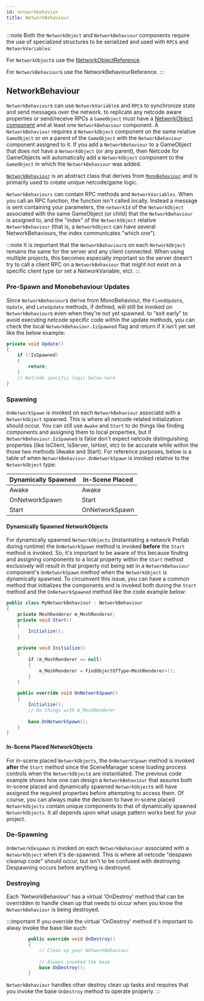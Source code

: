 ```yaml
---
id: networkbehavior
title: NetworkBehaviour
---
```


:::note
Both the `NetworkObject` and `NetworkBehaviour` components require the use of specialized structures to be serialized and used with `RPC`s and `NetworkVariables`:

For `NetworkObject`s use the [NetworkObjectReference](../api/Unity.Netcode.NetworkObjectReference).

For `NetworkBehaviour`s use the NetworkBehaviourReference<!-- (NO API LINK AVAILABLE YET)-->.
:::

## NetworkBehaviour

`NetworkBehaviour`s can use `NetworkVariable`s and `RPC`s to synchronize state and send messages over the network.  to replicate any netcode aware properties or send/receive RPCs a `GameObject` must have a [NetworkObject component](/basics/networkobject.md) and at least one `NetworkBehaviour` component. A `NetworkBehaviour` requires a `NetworkObject` component on the same relative `GameObject` or on a parent of the `GameObject` with the `NetworkBehaviour` component assigned to it.  If you add a `NetworkBehaviour` to a GameObject that does not have a `NetworkObject` (or any parent), then Netcode for GameObjects will automatically add a `NetworkObject` component to the `GameObject` in which the `NetworkBehaviour` was added.

[`NetworkBehaviour`](../api/Unity.Netcode.NetworkBehaviour.md) is an abstract class that derives from [`MonoBehaviour`](https://docs.unity3d.com/ScriptReference/MonoBehaviour.html) and is primarily used to create unique netcode/game logic.

`NetworkBehaviours` can contain RPC methods and `NetworkVariables`. When you call an RPC function, the function isn't called locally. Instead a message is sent containing your parameters, the `networkId` of the `NetworkObject` associated with the same GameObject (or child) that the `NetworkBehaviour` is assigned to, and the "index" of the `NetworkObject` relative `NetworkBehaviour` (that is, a `NetworkObject` can have several NetworkBehaviours, the index communicates "which one"). 

:::note
It is important that the `NetworkBehaviour`s on each `NetworkObject` remains the same for the server and any client connected. When using multiple projects, this becomes especially important so the server doesn't try to call a client RPC on a `NetworkBehaviour` that might not exist on a specific client type (or set a NetworkVariable, etc).
:::

### Pre-Spawn and Monobehaviour Updates

Since `NetworkBehaviour`s derive from MonoBehaviour, the `FixedUpdate`, `Update`, and `LateUpdate` methods, if defined, will still be invoked on `NetworkBehaviour`s even when they're not yet spawned.  to "exit early" to avoid executing netcode specific code within the update methods, you can check the local `NetworkBehaviour.IsSpawned` flag and return if it isn't yet set like the below example:

```csharp
private void Update()
{
    if (!IsSpawned)
    {
        return;
    }
    // Netcode specific logic below here
}
```

### Spawning

`OnNetworkSpawn` is invoked on each `NetworkBehaviour` associatd with a `NetworkObject` spawned.  This is where all netcode related initialization should occur.
You can still use `Awake` and `Start` to do things like finding components and assigning them to local properties, but if `NetworkBehaviour.IsSpawned` is false don't expect netcode distinguishing properties (like IsClient, IsServer, IsHost, etc) to be accurate while within the those two methods (Awake and Start).
For reference purposes, below is a table of when `NetworkBehaviour.OnNetworkSpawn` is invoked relative to the `NetworkObject` type:

Dynamically Spawned | In-Scene Placed
------------------- | ---------------
Awake               | Awake
OnNetworkSpawn      | Start
Start               | OnNetworkSpawn

#### Dynamically Spawned NetworkObjects

For dynamically spawned `NetworkObjects` (instantiating a network Prefab during runtime) the `OnNetworkSpawn` method is invoked **before** the `Start` method is invoked.  So, it's important to be aware of this because finding and assigning components to a local property within the `Start` method exclusively will result in that property not being set in a `NetworkBehaviour` component's `OnNetworkSpawn` method when the `NetworkObject` is dynamically spawned.  To circumvent this issue, you can have a common method that initializes the components and is invoked both during the `Start` method and the `OnNetworkSpawned` method like the code example below:

```csharp
public class MyNetworkBehaviour : NetworkBehaviour
{
    private MeshRenderer m_MeshRenderer;
    private void Start()
    {
        Initialize();
    }

    private void Initialize()
    {
        if (m_MeshRenderer == null)
        {
            m_MeshRenderer = FindObjectOfType<MeshRenderer>();
        }
    }

    public override void OnNetworkSpawn()
    {
        Initialize();
        // Do things with m_MeshRenderer
        
        base.OnNetworkSpawn();
    }
}
```

#### In-Scene Placed NetworkObjects

For in-scene placed `NetworkObjects`, the `OnNetworkSpawn` method is invoked **after** the `Start` method since the SceneManager scene loading process controls when the `NetworkObject`s are instantiated.  The previous code example shows how one can design a `NetworkBehaviour` that assures both in-scene placed and dynamically spawned `NetworkObject`s will have assigned the required properties before attempting to access them. Of course, you can always make the decision to have in-scene placed `NetworkObjects` contain unique components to that of dynamically spawned `NetworkObjects`.  It all depends upon what usage pattern works best for your project.

### De-Spawning

`OnNetworkDespawn` is invoked on each `NetworkBehaviour` associated with a `NetworkObject` when it's de-spawned.  This is where all netcode "despawn cleanup code" should occur, but isn't to be confused with destroying.  Despawning occurs before anything is destroyed.

### Destroying

Each 'NetworkBehaviour' has a virtual 'OnDestroy' method that can be overridden to handle clean up that needs to occur when you know the `NetworkBehaviour` is being destroyed.

:::important
If you override the virtual 'OnDestroy' method it's important to alway invoke the base like such:

```csharp
        public override void OnDestroy()
        {
            // Clean up your NetworkBehaviour
            
            // Always invoked the base 
            base.OnDestroy();
        }
```

`NetworkBehaviour` handles other destroy clean up tasks and requires that you invoke the base `OnDestroy` method to operate properly.
:::
